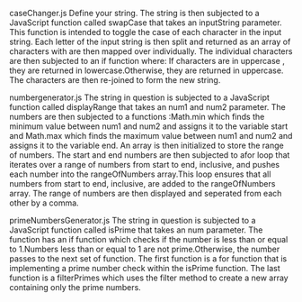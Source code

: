caseChanger.js 
Define your string. 
The string is then subjected to a JavaScript function called swapCase that takes an inputString parameter. This function is intended to toggle the case of each character in the input string. 
Each letter of the input string is then split and returned as an array of characters with are then mapped over individually. 
The individual characters are then subjected to an if function where: If characters are in uppercase , they are returned in lowercase.Otherwise, they are returned in uppercase.
The characters are then re-joined to form the new string.

numbergenerator.js
The string in question is subjected to a JavaScript function called displayRange that takes an num1 and num2 parameter.
The numbers are then subjected to a functions :Math.min which finds the minimum value between num1 and num2 and assigns it to the variable start and Math.max which finds the maximum value between num1 and num2 and assigns it to the variable end.
An array is then initialized to store the range of numbers.
The start and end numbers are then subjected to afor loop that iterates over a range of numbers from start to end, inclusive, and pushes each number into the rangeOfNumbers array.This loop ensures that all numbers from start to end, inclusive, are added to the rangeOfNumbers array.
 The range of numbers are then displayed and seperated from each other by a comma.

 primeNumbersGenerator.js
 The string in question is subjected to a JavaScript function called isPrime that takes an num parameter.
 The function has an if function which checks if the number is less than or equal to 1.Numbers less than or equal to 1 are not prime.Otherwise, the number passes to the next set of function.
 The first function is a for function that is implementing a prime number check within the isPrime function.
 The last function is a filterPrimes which uses the filter method to create a new array containing only the prime numbers.